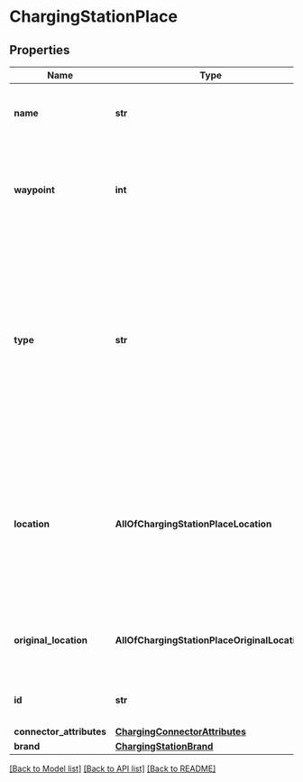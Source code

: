 # ChargingStationPlace

## Properties
Name | Type | Description | Notes
------------ | ------------- | ------------- | -------------
**name** | **str** | Human readable name of this charging station | [optional] 
**waypoint** | **int** | If present, this place corresponds to the waypoint in the request with the same index. | [optional] 
**type** | **str** | Place type. Each place type can have extra attributes.  **NOTE:** The list of possible place types could be extended in the future. The client application is expected to handle such a case gracefully.  | 
**location** | **AllOfChargingStationPlaceLocation** | The position of this location  This position was used in route calculation. It may be different to the original position provided in the request.  | 
**original_location** | **AllOfChargingStationPlaceOriginalLocation** | If present, the original position of this location provided in the request. | [optional] 
**id** | **str** | Identifier of this charging station | [optional] 
**connector_attributes** | [**ChargingConnectorAttributes**](ChargingConnectorAttributes.md) |  | [optional] 
**brand** | [**ChargingStationBrand**](ChargingStationBrand.md) |  | [optional] 

[[Back to Model list]](../README.md#documentation-for-models) [[Back to API list]](../README.md#documentation-for-api-endpoints) [[Back to README]](../README.md)

